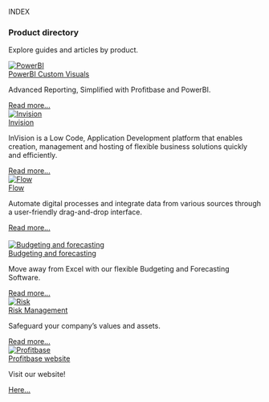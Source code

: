 
INDEX

### Product directory

Explore guides and articles by product.
<div class="flex-container">
<div class="flex-column">
        <a href="articles/PowerBI/power-bi.md">
            <img src="https://profitbasedocs.blob.core.windows.net/imagestitlesites/powerBIheader.png" alt="PowerBI">
        </a> </br>
        <a href="articles/PowerBI/power-bi.md" class="custom-link">
            PowerBI Custom Visuals
        </a>
    <p>Advanced Reporting, Simplified with Profitbase and PowerBI.</p>
            <a href="articles/PowerBI/power-bi.md" class="custom-link-mini">
            Read more...
        </a>
</div>

<div class="flex-column">
        <a href="articles/invision/invision.md">
            <img src="https://profitbasedocs.blob.core.windows.net/imagestitlesites/lowcodeheader.png" alt="Invision">
        </a></br>
                <a href="articles/invision/invision.md" class="custom-link">
           Invision
        </a>   
    <p>InVision is a Low Code, Application Development platform that enables creation, management and hosting of flexible business solutions quickly and efficiently.</p>
           <a href="articles/invision/invision.md" class="custom-link-mini">
           Read more...
        </a>   
</div>

<div class="flex-column">
        <a href="articles/flow/flow.md">
            <img src="https://profitbasedocs.blob.core.windows.net/imagestitlesites/flowheader.png" alt="Flow">
        </a></br>
                 <a href="articles/flow/flow.md" class="custom-link">
            Flow
        </a>
    <p>Automate digital processes and integrate data from various sources through a user-friendly drag-and-drop interface.</p>
                     <a href="articles/flow/flow.md" class="custom-link-mini">
            Read more...
        </a>
</div>
</div>
</br>
<div class="flex-container">
<div class="flex-column">
        <a href="https://documentation.support.profitbase.com/framework/planner">
            <img src="https://profitbasedocs.blob.core.windows.net/imagestitlesites/budgforrecastingheader.png" alt="Budgeting and forecasting">
        </a></br>
                <a href="https://documentation.support.profitbase.com/framework/planner" class="custom-link">
             Budgeting and forecasting
        </a>
    <p>Move away from Excel with our flexible Budgeting and Forecasting Software.</p>
                    <a href="https://documentation.support.profitbase.com/framework/planner" class="custom-link-mini">
             Read more...
        </a>
</div>

<div class="flex-column">
        <a href="https://documentation.support.profitbase.com/framework/risk">
            <img src="https://profitbasedocs.blob.core.windows.net/imagestitlesites/riskheader.png" alt="Risk">
        </a></br>
                 <a href="https://documentation.support.profitbase.com/framework/risk" class="custom-link">
            Risk Management
        </a>
    <p>Safeguard your company’s values and assets.</p>
                  <a href="https://documentation.support.profitbase.com/framework/risk" class="custom-link-mini">
            Read more...
        </a>
</div>

<div class="flex-column">
        <a href="https://www.profitbase.no">
            <img src="https://profitbasedocs.blob.core.windows.net/imagestitlesites/PBheader.png" alt="Profitbase">
        </a></br>
                <a href="https://www.profitbase.no" class="custom-link">
            Profitbase website 
        </a>
    <p>Visit our website!</p>
                    <a href="https://www.profitbase.no" class="custom-link-mini">
            Here... 
        </a>
</div>
</div>
